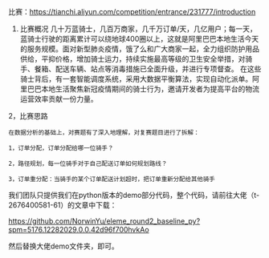 
比赛：https://tianchi.aliyun.com/competition/entrance/231777/introduction

1. 比赛概况
	几十万蓝骑士，几百万商家，几千万订单/天，几亿用户；每一天，蓝骑士行驶的距离累计可以绕地球400圈以上，这就是阿里巴巴本地生活今天的服务规模。面对新型肺炎疫情，饿了么和广大商家一起，全力组织防护用品供给，平抑价格，增加骑士运力，持续实施最高等级的卫生安全举措，对骑手、餐箱、配送车辆、站点等消毒措施已全面升级，并进行专项督查。
	在这些骑士背后，有一套智能调度系统，采用大数据平衡算法，实现自动化派单。阿里巴巴本地生活聚焦新冠疫情期间的骑士行为，邀请开发者为提高平台的物流运营效率贡献一份力量。

2，比赛思路

	在数据分析的基础上，对赛题有了深入地理解，对复赛题目进行了拆解：
	
	1，订单分配，订单分配给哪一位骑手？
	
	2，路径规划，每一位骑手对于自己配送订单如何规划路线？
	
	3，订单重分配：当骑手的某个订单配送计划超时，把订单重新分配给其他骑手

我们团队只提供我们在python版本的demo部分代码，整个代码，请前往大佬（t-2676400581-61）的文章中下载：

https://github.com/NorwinYu/eleme_round2_baseline_py?spm=5176.12282029.0.0.42d96f700hvkAo

然后替换大佬demo文件夹，即可。
